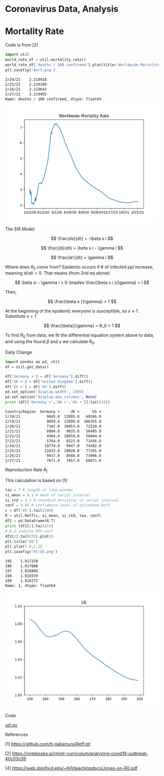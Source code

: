 # Coronavirus Data, Analysis

# Mortality Rate

Code is from [2]

<a mame='mortality'/>

```python
import util
world_rate_df = util.mortality_rate()
world_rate_df['deaths / 100 confirmed'].plot(title='Worldwide Mortality Rate')
plt.savefig('mort.png')
```

```text
2/24/21    2.218918
2/25/21    2.219109
2/26/21    2.219643
2/27/21    2.219455
Name: deaths / 100 confirmed, dtype: float64
```

![](mort.png)


The SIR Model

$$
\frac{ds}{dt} = -\beta s i
$$

$$
\frac{di}{dt} = \beta s i - \gamma i
$$

$$
\frac{dr}{dt} = \gamma i
$$

Where does $R_0$ come from? Epidemic occurs if \# of infected ppl
increase, meaning $di / dt > 0$. That means (from 2nd eq above)

$$
\beta si - \gamma i > 0  \implies \frac{\beta s i }{\gamma} > i
$$

Then,

$$
\frac{\beta s }{\gamma} > 1
$$

At the beginning of the epidemic everyone is susceptible, so $s
\approx 1$. Substitute $s=1$

$$
\frac{\beta}{\gamma} = R_0 > 1
$$

To find $R_0$ from data, we fit the differential equation system above
to data, and using the found $\beta$ and $\gamma$ we calculate $R_0$.

Daily Change

<a name='daily'/>

```python
import pandas as pd, util
df = util.get_data()
```

```python
df['Germany +'] = df['Germany'].diff()
df['UK +'] = df['United Kingdom'].diff()
df['US +'] = df['US'].diff()
pd.set_option('display.width', 2000)
pd.set_option('display.max_columns', None)
print (df[['Germany +','UK +','US +']].tail(10))
```

```text
Country/Region  Germany +     UK +      US +
2/18/21            9845.0  12095.0   69266.0
2/19/21            9050.0  12099.0  106355.0
2/20/21            7162.0  10453.0   71510.0
2/21/21            6094.0   9835.0   56495.0
2/22/21            4984.0  10659.0   56044.0
2/23/21            5764.0   8523.0   71436.0
2/24/21           10774.0   9947.0   74502.0
2/25/21           11032.0  10020.0   77291.0
2/26/21            9437.0   8588.0   73006.0
2/27/21            7671.0   7457.0   68071.0
```

<a name='Rt'/>

Reproduction Rate $R_t$

This calculation is based on [1]

```python
tau = 7 # length of time window
si_mean = 6.3 # mean of serial interval
si_std = 4.2 # standard deviation of serial interval
conf = 0.95 # confidence level of estimated Reff
c = df['US'].tail(200)
R = util.Reff(c, si_mean, si_std, tau, conf)
df2 = pd.DataFrame(R.T)
print (df2[1].tail(5))
# 0,2 indices 95% conf
df2[1].tail(70).plot()
plt.title('US')
plt.ylim(1.0,1.1)
plt.savefig('Rt-US.png')
```

```text
195    1.017378
196    1.017080
197    1.016888
198    1.016570
199    1.016272
Name: 1, dtype: float64
```

![](Rt-US.png)


Code

[util.py](util.py)

References

[1] https://github.com/tt-nakamura/Reff.git

[2] https://notebooks.ai/rmotr-curriculum/analyzing-covid19-outbreak-40c03c06

[4] https://web.stanford.edu/~jhj1/teachingdocs/Jones-on-R0.pdf


